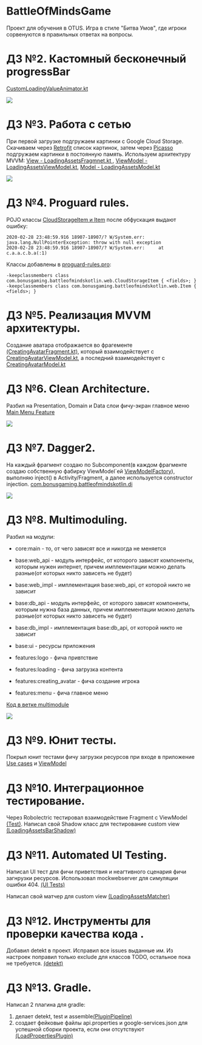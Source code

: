 # BattleOfMindsGame
Проект для обучения в OTUS.
Игра в стиле "Битва Умов", где игроки сорвенуются в правильных ответах на вопросы.
# ДЗ №2. Кастомный бесконечный progressBar

[CustomLoadingValueAnimator.kt](https://github.com/bonusdev/BattleOfMindsGame/blob/master/app/src/main/java/com/bonusgaming/battleofmindskotlin/custom_views/CustomLoadingValueAnimator.kt)

![](dz2example.gif)

# ДЗ №3. Работа с сетью
При первой загрузке подгружаем картинки с Google Cloud Storage.
Скачиваем через [Retrofit](https://github.com/bonusdev/BattleOfMindsGame/blob/master/app/src/main/java/com/bonusgaming/battleofmindskotlin/web/ImagesUrlApi.kt) список картинок, затем через [Picasso](https://github.com/bonusdev/BattleOfMindsGame/blob/master/app/src/main/java/com/bonusgaming/battleofmindskotlin/di/module/PicassoModule.kt) подгружаем картинки в постоянную память. Используем архитектуру MVVM: [View - LoadingAssetsFragmnet.kt ](https://github.com/bonusdev/BattleOfMindsGame/blob/master/app/src/main/java/com/bonusgaming/battleofmindskotlin/loading_assets/LoadingAssetsFragment.kt), [ViewModel - LoadingAssetsViewModel.kt](https://github.com/bonusdev/BattleOfMindsGame/blob/master/app/src/main/java/com/bonusgaming/battleofmindskotlin/loading_assets/LoadingAssetsViewModel.kt), [Model - LoadingAssetsModel.kt](https://github.com/bonusdev/BattleOfMindsGame/blob/master/app/src/main/java/com/bonusgaming/battleofmindskotlin/loading_assets/LoadingAssetsModel.kt)

![](dz3example.gif)

# ДЗ №4. Proguard rules.
POJO классы [CloudStorageItem и Item](https://github.com/bonusdev/BattleOfMindsGame/blob/master/app/src/main/java/com/bonusgaming/battleofmindskotlin/web/CloudStorageItem.kt) после обфускация выдают ошибку:

```
2020-02-28 23:48:59.916 18907-18907/? W/System.err: java.lang.NullPointerException: throw with null exception
2020-02-28 23:48:59.916 18907-18907/? W/System.err:     at c.a.a.c.b.a(:1)
```
Классы добавлены в [proguard-rules.pro](https://github.com/bonusdev/BattleOfMindsGame/blob/master/app/proguard-rules.pro):
```
-keepclassmembers class com.bonusgaming.battleofmindskotlin.web.CloudStorageItem { <fields>; }
-keepclassmembers class com.bonusgaming.battleofmindskotlin.web.Item { <fields>; }
```

# ДЗ №5. Реализация MVVM архитектуры.
Создание аватара отображается во фрагементе [(CreatingAvatarFragment.kt)](https://github.com/bonusdev/BattleOfMindsGame/blob/master/app/src/main/java/com/bonusgaming/battleofmindskotlin/creating_avatar/CreatingAvatarFragment.kt), который взаимодействует с [CreatingAvatarViewModel.kt](https://github.com/bonusdev/BattleOfMindsGame/blob/master/app/src/main/java/com/bonusgaming/battleofmindskotlin/creating_avatar/CreatingAvatarViewModel.kt), а последний взаимодействует с [CreatingAvatarModel.kt](https://github.com/bonusdev/BattleOfMindsGame/blob/master/app/src/main/java/com/bonusgaming/battleofmindskotlin/creating_avatar/CreatingAvatarModel.kt)


# ДЗ №6. Clean Architecture.
Разбил на Presentation, Domain и Data слои фичу-экран главное меню [Main Menu Feature](https://github.com/bonusdev/BattleOfMindsGame/tree/master/app/src/main/java/com/bonusgaming/battleofmindskotlin/main)

![](dz6example.png)

# ДЗ №7. Dagger2.
На каждый фрагмент создаю по Subcomponent(в каждом фрагменте создаю собственную фабирку ViewModel`ей [ViewModelFactory](https://github.com/bonusdev/BattleOfMindsGame/blob/master/app/src/main/java/com/bonusgaming/battleofmindskotlin/ViewModelFactory.kt)), выполняю inject() в Activity/Fragment, а далее используется constructor injection.
[com.bonusgaming.battleofmindskotlin.di](https://github.com/bonusdev/BattleOfMindsGame/tree/master/app/src/main/java/com/bonusgaming/battleofmindskotlin/di)

![](dz7example.png)

# ДЗ №8. Multimoduling.
Разбил на модули:

* core:main - то, от чего зависят все и никогда не меняется

* base:web_api - модуль интерфейс, от которого зависят компоненты, которым нужен интернет, причем имплементации можно делать разные(от которых никто зависеть не будет)

* base:web_impl - имплементация base:web_api, от которой никто не зависит

* base:db_api - модуль интерфейс, от которого зависят компоненты, которым нужна база данных, причем имплементации можно делать разные(от которых никто зависеть не будет)

* base:db_impl - имплементация base:db_api, от которой никто не зависит

* base:ui - ресурсы приложения

* features:logo - фича привтствие

* features:loading -  фича загрузка контента

* features:creating_avatar -  фича создание игрока

* features:menu - фича главное меню

[Код в ветке multimodule](https://github.com/bonusdev/BattleOfMindsGame/tree/multimodule)

![](dz8example.png)

# ДЗ №9. Юнит тесты.
Покрыл юнит тестами фичу загрузки ресурсов при входе в приложение [Use cases](https://github.com/bonusdev/BattleOfMindsGame/tree/testing/features/loading/src/test/java/com/bonusgaming/battleofmindskotlin/features/loading/domain/usecases)
и [ViewModel](https://github.com/bonusdev/BattleOfMindsGame/blob/testing/features/loading/src/test/java/com/bonusgaming/battleofmindskotlin/features/loading/presentation/LoadingAssetsViewModelTest.kt)

# ДЗ №10. Интеграционное тестирование.
Через Robolectric тестировал взаимодействие Fragment с ViewModel [(Test)](https://github.com/bonusdev/BattleOfMindsGame/blob/testing/features/loading/src/test/java/com/bonusgaming/battleofmindskotlin/features/loading/presentation/LoadingAssetsFragmentTest.kt).
Написал свой Shadow класс для тестирование custom view [(LoadingAssetsBarShadow)](https://github.com/bonusdev/BattleOfMindsGame/blob/testing/features/loading/src/test/java/com/bonusgaming/battleofmindskotlin/features/loading/shadows/LoadingAssetsBarShadow.kt)

# ДЗ №11. Automated UI Testing.
Написал UI тест для фичи приветствия и неагтивного сценария фичи загнрузки ресурсов. Использовал mockwebserver для симуляции ошибки 404. [(UI Tests)](https://github.com/bonusdev/BattleOfMindsGame/tree/testing/app/src/androidTest/java/com/bonusgaming/battleofmindskotlin)

Написал свой матчер для custom view [(LoadingAssetsMatcher)](https://github.com/bonusdev/BattleOfMindsGame/blob/testing/app/src/androidTest/java/com/bonusgaming/battleofmindskotlin/LoadingAssetsMatcher.kt)

# ДЗ №12. Инструменты для проверки качества кода .
Добавил detekt в проект. Исправил все issues выданные им. Из настроек поправил только exclude для классов TODO, остальное пока не требуется. [(detekt)](https://github.com/bonusdev/BattleOfMindsGame/tree/testing)

# ДЗ №13. Gradle.
Написал 2 плагина для gradle:
1) делает detekt, test и assemble[(PluginPipeline)](https://github.com/bonusdev/BattleOfMindsGame/blob/testing/pipeline.gradle.kts)
2) создает фейковые файлы api.properties и google-services.json для успешной сборки проекта, если они отсутствуют [(LoadPropertiesPlugin)](https://github.com/bonusdev/BattleOfMindsGame/blob/testing/load_properties.gradle.kts)




